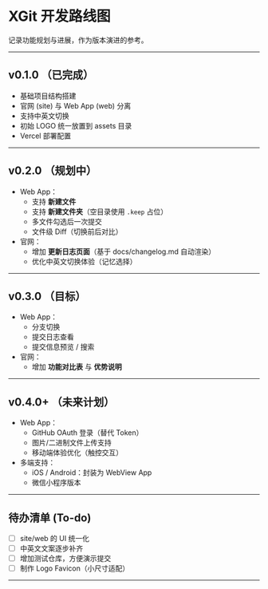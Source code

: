 # XGit 开发路线图

记录功能规划与进展，作为版本演进的参考。

---

## v0.1.0 （已完成）
- 基础项目结构搭建
- 官网 (site) 与 Web App (web) 分离
- 支持中英文切换
- 初始 LOGO 统一放置到 assets 目录
- Vercel 部署配置

---

## v0.2.0 （规划中）
- Web App：
  - 支持 **新建文件**
  - 支持 **新建文件夹**（空目录使用 `.keep` 占位）
  - 多文件勾选后一次提交
  - 文件级 Diff（切换前后对比）
- 官网：
  - 增加 **更新日志页面**（基于 docs/changelog.md 自动渲染）
  - 优化中英文切换体验（记忆选择）

---

## v0.3.0 （目标）
- Web App：
  - 分支切换
  - 提交日志查看
  - 提交信息预览 / 搜索
- 官网：
  - 增加 **功能对比表** 与 **优势说明**

---

## v0.4.0+ （未来计划）
- Web App：
  - GitHub OAuth 登录（替代 Token）
  - 图片/二进制文件上传支持
  - 移动端体验优化（触控交互）
- 多端支持：
  - iOS / Android：封装为 WebView App
  - 微信小程序版本

---

## 待办清单 (To-do)
- [ ] site/web 的 UI 统一化
- [ ] 中英文文案逐步补齐
- [ ] 增加测试仓库，方便演示提交
- [ ] 制作 Logo Favicon（小尺寸适配）

---